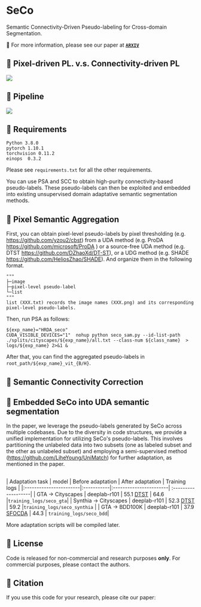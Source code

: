 # SeCo
Semantic Connectivity-Driven Pseudo-labeling for Cross-domain Segmentation.

:notebook_with_decorative_cover: For more information, please see our paper at **[`ARXIV`](https://www.igarss2022.org/default.php)**


## :speech_balloon: Pixel-driven PL. v.s. Connectivity-driven PL
![](./images/intro.jpeg)

## :speech_balloon: Pipeline
![](./images/Pipeline.png)

## :speech_balloon: Requirements

```
Python 3.8.0
pytorch 1.10.1
torchvision 0.11.2
einops  0.3.2
```
Please see `requirements.txt` for all the other requirements.

You can use PSA and SCC to obtain high-purity connectivity-based pseudo-labels. 
These pseudo-labels can then be exploited and embedded into existing unsupervised domain adaptative semantic segmentation methods.

## :speech_balloon: Pixel Semantic Aggregation

First, you can obtain pixel-level pseudo-labels by pixel thresholding (e.g. https://github.com/yzou2/cbst) from a UDA method (e.g. ProDA https://github.com/microsoft/ProDA ) or a source-free UDA method (e.g. DTST https://github.com/DZhaoXd/DT-ST), or a UDG method (e.g. SHADE https://github.com/HeliosZhao/SHADE).
And organize them in the following format.
```
"""
├─image
├─pixel-level pseudo-label
└─list
"""
list (XXX.txt) records the image names (XXX.png) and its corresponding pixel-level pseudo-labels.
```
Then, run PSA as follows:
```
${exp_name}="HRDA_seco"
CUDA_VISIBLE_DEVICES="1"  nohup python seco_sam.py --id-list-path  ./splits/cityscapes/${exp_name}/all.txt --class-num ${class_name}  > logs/${exp_name} 2>&1 &
```
After that, you can find the aggregated pseudo-labels in `root_path/${exp_name}_vit_{B/H}`.


## :speech_balloon: Semantic Connectivity Correction





## :speech_balloon: Embedded SeCo into UDA semantic segmentation
In the paper, we leverage the pseudo-labels generated by SeCo across multiple codebases. 
Due to the diversity in code structures, we provide a unified implementation for utilizing SeCo's pseudo-labels. 
This involves partitioning the unlabeled data into two subsets (one as labeled subset and the other as unlabeled subset) and employing a semi-supervised method (https://github.com/LiheYoung/UniMatch) for further adaptation, as mentioned in the paper.

## 
|    Adaptation task     | model      | Before adaptation  | After adaptation | Training logs       |
|:-----------------------|:-----------|:-----------------------| :-------------------|
| GTA →  Cityscapes      | deeplab-r101   | 55.1  [DTST](https://github.com/DZhaoXd/DT-ST) | 64.6     |`training_logs/seco_gta`|
| Synthia →  Cityscapes  | deeplab-r101   | 52.3  [DTST](https://github.com/DZhaoXd/DT-ST) | 59.2     |`training_logs/seco_synthia` |
| GTA →  BDD100K         | deeplab-r101   | 37.9  [SFOCDA](https://arxiv.org/abs/2106.03422)        | 44.3     | `training_logs/seco_bdd`|

More adaptation scripts will be compiled later.

## :speech_balloon: License
Code is released for non-commercial and research purposes **only**. For commercial purposes, please contact the authors.

## :speech_balloon: Citation

If you use this code for your research, please cite our paper:
